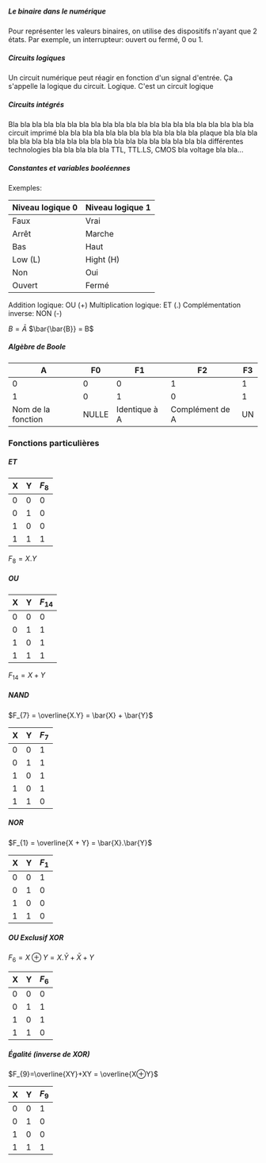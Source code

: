 ##### Le binaire dans le numérique
Pour représenter les valeurs binaires, on utilise des dispositifs n'ayant que 2 états. Par exemple, un interrupteur: ouvert ou fermé, 0 ou 1.

##### Circuits logiques
Un circuit numérique peut réagir en fonction d'un signal d'entrée. Ça s'appelle la logique du circuit. Logique. C'est un circuit logique

##### Circuits intégrés
Bla bla bla bla bla bla bla bla bla bla bla bla bla bla bla bla bla bla bla bla bla circuit imprimé bla bla bla bla bla bla bla bla bla bla bla bla plaque bla bla bla bla bla bla bla bla bla bla bla bla bla bla bla bla bla bla bla bla différentes technologies bla bla bla bla bla TTL, TTL.LS, CMOS bla voltage bla bla...

##### Constantes et variables booléennes

Exemples:

| Niveau logique 0 | Niveau logique 1 |
| ---------------- | ---------------- |
| Faux             | Vrai             |
| Arrêt            | Marche           |
| Bas              | Haut             |
| Low (L)          | Hight (H)        |
| Non              | Oui              |
| Ouvert           | Fermé                 |

Addition logique: OU (+)
Multiplication logique: ET (.)
Complémentation inverse: NON (-)

$B = \bar{A}$
$\bar{\bar{B}} = B$

##### Algèbre de Boole

| A                  | F0    | F1            | F2              | F3  |
| ------------------ | ----- | ------------- | --------------- | --- |
| 0                  | 0     | 0             | 1               | 1   |
| 1                  | 0     | 1             | 0               | 1   |
| Nom de la fonction | NULLE | Identique à A | Complément de A | UN    |

### Fonctions particulières

##### ET

| X   | Y   | $F_{8}$  |
| --- | --- | --- |
| 0   | 0   | 0   |
| 0   | 1   | 0   |
| 1   | 0   | 0   |
| 1   | 1   | 1    |

$F_{8} = X.Y$

##### OU

| X   | Y   | $F_{14}$ |
| --- | --- | -------- |
| 0   | 0   | 0        |
| 0   | 1   | 1        |
| 1   | 0   | 1        |
| 1   | 1   | 1         |

$F_{14} = X + Y$

##### NAND

$F_{7} = \overline{X.Y} = \bar{X} + \bar{Y}$

| X   | Y   | $F_{7}$ |
| --- | --- | ------- |
| 0   | 0   | 1       |
| 0   | 1   | 1       |
| 1   | 0   | 1       |
| 1   | 0   | 1       |
| 1   | 1   | 0        |

##### NOR
$F_{1} = \overline{X + Y} = \bar{X}.\bar{Y}$

| X   | Y   | $F_{1}$ |
| --- | --- | ------- |
| 0   | 0   | 1       |
| 0   | 1   | 0       |
| 1   | 0   | 0       |
| 1   | 1    |  0       |

##### OU Exclusif XOR

$F_{6} = X⊕Y = X.\bar{Y}+\bar{X}+Y$

| X   | Y   | $F_{6}$ |
| --- | --- | ------- |
| 0   | 0   | 0       |
| 0   | 1   | 1       |
| 1   | 0   | 1       |
| 1   | 1   | 0        |

##### Égalité (inverse de XOR)

$F_{9}=\overline{XY}+XY = \overline{X⊕Y}$

| X   | Y   | $F_{9}$ |
| --- | --- | ------- |
| 0   | 0   | 1       |
| 0   | 1   | 0       |
| 1   | 0   | 0       |
| 1   | 1   | 1        |

